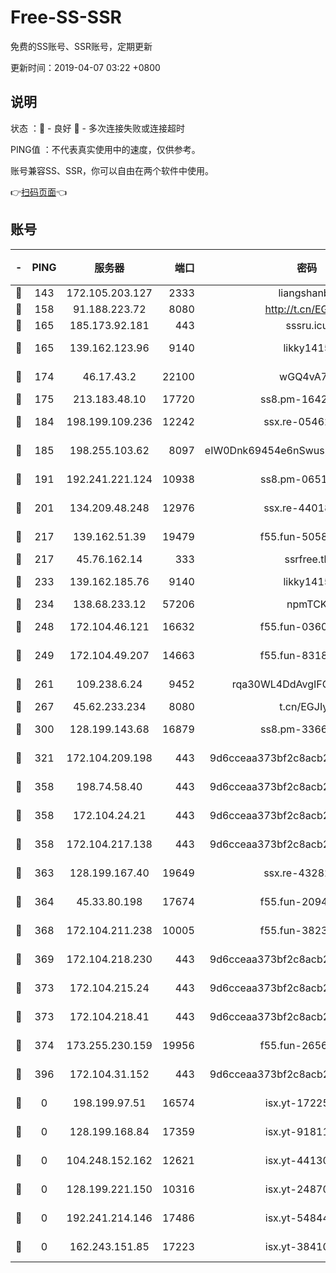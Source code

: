 # Free-SS-SSR

免费的SS账号、SSR账号，定期更新

更新时间：2019-04-07 03:22 +0800

## 说明

状态     ：🙂 - 良好 🙁 - 多次连接失败或连接超时

PING值   ：不代表真实使用中的速度，仅供参考。

账号兼容SS、SSR，你可以自由在两个软件中使用。

👉[扫码页面](https://liesauer.github.io/Free-SS-SSR/)👈

## 账号

|-|PING|服务器|端口|密码|加密方式|区域|
|:----:|:----:|:-----:|-----:|:----:|:----:|:----:|
|🙂|143|172.105.203.127|2333|liangshanbo|chacha20|JP|
|🙂|158|91.188.223.72|8080|http://t.cn/EGJIyrl|rc4-md5|RU|
|🙂|165|185.173.92.181|443|sssru.icu|rc4-md5|RU|
|🙂|165|139.162.123.96|9140|likky1415|aes-256-cfb|JP|
|🙂|174|46.17.43.2|22100|wGQ4vA7D|aes-256-gcm|RU|
|🙂|175|213.183.48.10|17720|ss8.pm-16426576|rc4-md5|RU|
|🙂|184|198.199.109.236|12242|ssx.re-05462515|aes-256-cfb|US|
|🙂|185|198.255.103.62|8097|eIW0Dnk69454e6nSwuspv9DmS201tQ0D|aes-256-cfb|US|
|🙂|191|192.241.221.124|10938|ss8.pm-06517363|aes-256-cfb|US|
|🙂|201|134.209.48.248|12976|ssx.re-44018010|aes-256-cfb|US|
|🙂|217|139.162.51.39|19479|f55.fun-50586096|aes-256-cfb|SG|
|🙂|217|45.76.162.14|333|ssrfree.tk|rc4|SG|
|🙂|233|139.162.185.76|9140|likky1415|aes-256-cfb|DE|
|🙂|234|138.68.233.12|57206|npmTCK|rc4-md5|US|
|🙂|248|172.104.46.121|16632|f55.fun-03609182|aes-256-cfb|SG|
|🙂|249|172.104.49.207|14663|f55.fun-83188034|aes-256-cfb|SG|
|🙂|261|109.238.6.24|9452|rqa30WL4DdAvgIFG6Fs3znzTa|aes-256-cfb|FR|
|🙂|267|45.62.233.234|8080|t.cn/EGJIyrl|rc4-md5|CA|
|🙂|300|128.199.143.68|16879|ss8.pm-33663366|aes-256-cfb|SG|
|🙂|321|172.104.209.198|443|9d6cceaa373bf2c8acb22e60b6a58be6|aes-256-cfb|US|
|🙂|358|198.74.58.40|443|9d6cceaa373bf2c8acb22e60b6a58be6|aes-256-cfb|US|
|🙂|358|172.104.24.21|443|9d6cceaa373bf2c8acb22e60b6a58be6|aes-256-cfb|US|
|🙂|358|172.104.217.138|443|9d6cceaa373bf2c8acb22e60b6a58be6|aes-256-cfb|US|
|🙂|363|128.199.167.40|19649|ssx.re-43282019|aes-256-cfb|SG|
|🙂|364|45.33.80.198|17674|f55.fun-20948197|aes-256-cfb|US|
|🙂|368|172.104.211.238|10005|f55.fun-38234111|aes-256-cfb|US|
|🙂|369|172.104.218.230|443|9d6cceaa373bf2c8acb22e60b6a58be6|aes-256-cfb|US|
|🙂|373|172.104.215.24|443|9d6cceaa373bf2c8acb22e60b6a58be6|aes-256-cfb|US|
|🙂|373|172.104.218.41|443|9d6cceaa373bf2c8acb22e60b6a58be6|aes-256-cfb|US|
|🙂|374|173.255.230.159|19956|f55.fun-26563232|aes-256-cfb|US|
|🙂|396|172.104.31.152|443|9d6cceaa373bf2c8acb22e60b6a58be6|aes-256-cfb|US|
|🙁|0|198.199.97.51|16574|isx.yt-17225861|aes-256-cfb|US|
|🙁|0|128.199.168.84|17359|isx.yt-91811801|aes-256-cfb|SG|
|🙁|0|104.248.152.162|12621|isx.yt-44130776|aes-256-cfb|SG|
|🙁|0|128.199.221.150|10316|isx.yt-24870485|aes-256-cfb|SG|
|🙁|0|192.241.214.146|17486|isx.yt-54844272|aes-256-cfb|US|
|🙁|0|162.243.151.85|17223|isx.yt-38410278|aes-256-cfb|US|
